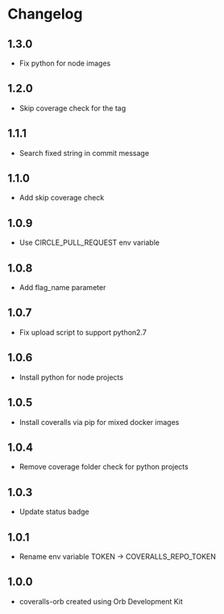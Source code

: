 Changelog
=========

1.3.0
-------
* Fix python for node images

1.2.0
-------
* Skip coverage check for the tag

1.1.1
-------
* Search fixed string in commit message

1.1.0
-------
* Add skip coverage check

1.0.9
-------
* Use CIRCLE_PULL_REQUEST env variable

1.0.8
-------
* Add flag_name parameter

1.0.7
-------
* Fix upload script to support python2.7

1.0.6
-------
* Install python for node projects

1.0.5
-------
* Install coveralls via pip for mixed docker images

1.0.4
-------
* Remove coverage folder check for python projects

1.0.3
-------
* Update status badge

1.0.1
-------
* Rename env variable TOKEN -> COVERALLS_REPO_TOKEN

1.0.0
-------
* coveralls-orb created using Orb Development Kit 

